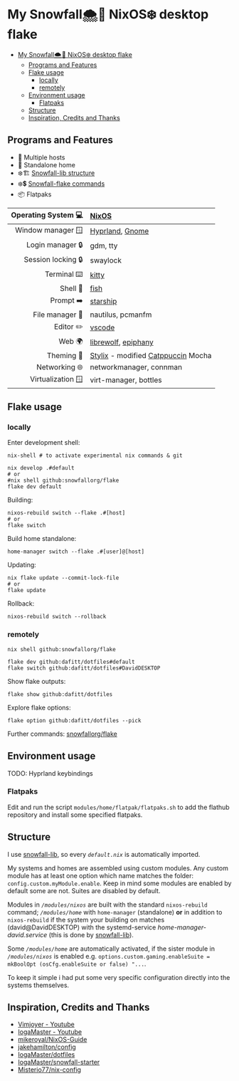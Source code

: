 # My Snowfall🌨️🍂 NixOS❄️ desktop flake

-   [My Snowfall🌨️🍂 NixOS❄️ desktop flake](#my-snowfall️-nixos️-desktop-flake)
    -   [Programs and Features](#programs-and-features)
    -   [Flake usage](#flake-usage)
        -   [locally](#locally)
        -   [remotely](#remotely)
    -   [Environment usage](#environment-usage)
        -   [Flatpaks](#flatpaks)
    -   [Structure](#structure)
    -   [Inspiration, Credits and Thanks](#inspiration-credits-and-thanks)

## Programs and Features

-   👥 Multiple hosts
-   🧍 Standalone home
-   ❄️🏗️ [Snowfall-lib structure](https://snowfall.org/reference/lib/#flake-structure)
-   ❄️💲 [Snowfall-flake commands](https://github.com/snowfallorg/flake?tab=readme-ov-file#usage)
-   📦 Flatpaks

| Operating System 💻 | [NixOS](https://nixos.org/)                                                                            |
| ------------------: | :----------------------------------------------------------------------------------------------------- |
|   Window manager 🪟 | [Hyprland](https://hyprland.org/), [Gnome](https://www.gnome.org/)                                     |
|    Login manager 🔒 | gdm, tty                                                                                               |
|  Session locking 🔒 | swaylock                                                                                               |
|         Terminal ⌨️ | [kitty](https://sw.kovidgoyal.net/kitty/)                                                              |
|            Shell 🐚 | [fish](https://fishshell.com/)                                                                         |
|           Prompt ➡️ | [starship](https://starship.rs/)                                                                       |
|     File manager 📁 | nautilus, pcmanfm                                                                                      |
|           Editor ✏️ | [vscode](https://code.visualstudio.com/)                                                               |
|              Web 🌍 | [librewolf](https://librewolf.net/), [epiphany](https://apps.gnome.org/Epiphany/)                      |
|          Theming 🎨 | [Stylix](https://github.com/danth/stylix) - modified [Catppuccin](https://github.com/catppuccin) Mocha |
|       Networking 🌐 | networkmanager, connman                                                                                |
|   Virtualization 🪟 | virt-manager, bottles                                                                                  |

## Flake usage

### locally

Enter development shell:

```shell
nix-shell # to activate experimental nix commands & git

nix develop .#default
# or
#nix shell github:snowfallorg/flake
flake dev default
```

Building:

```shell
nixos-rebuild switch --flake .#[host]
# or
flake switch
```

Build home standalone:

```shell
home-manager switch --flake .#[user]@[host]
```

Updating:

```shell
nix flake update --commit-lock-file
# or
flake update
```

Rollback:

```shell
nixos-rebuild switch --rollback
```

### remotely

```shell
nix shell github:snowfallorg/flake

flake dev github:dafitt/dotfiles#default
flake switch github:dafitt/dotfiles#DavidDESKTOP
```

Show flake outputs:

```shell
flake show github:dafitt/dotfiles
```

Explore flake options:

```shell
flake option github:dafitt/dotfiles --pick
```

Further commands: [snowfallorg/flake](https://github.com/snowfallorg/flake?tab=readme-ov-file#usage)

## Environment usage

TODO: Hyprland keybindings

### Flatpaks

Edit and run the script `modules/home/flatpak/flatpaks.sh` to add the flathub repository and install some specified flatpaks.

## Structure

I use [snowfall-lib](https://github.com/snowfallorg/lib), so every _`default.nix`_ is automatically imported.

My systems and homes are assembled using custom modules. Any custom module has at least one option which name matches the folder: `config.custom.myModule.enable`. Keep in mind some modules are enabled by default some are not. Suites are disabled by default.

Modules in _`/modules/nixos`_ are built with the standard `nixos-rebuild` command; _`/modules/home`_ with `home-manager` (standalone) **or** in addition to `nixos-rebuild` if the system your building on matches (david@DavidDESKTOP) with the systemd-service _home-manager-david.service_ (this is done by [snowfall-lib](https://github.com/snowfallorg/lib)).

Some _`/modules/home`_ are automatically activated, if the sister module in _`/modules/nixos`_ is enabled e.g. `options.custom.gaming.enableSuite = mkBoolOpt (osCfg.enableSuite or false) "...`.

To keep it simple i had put some very specific configuration directly into the systems themselves.

## Inspiration, Credits and Thanks

-   [Vimjoyer - Youtube](https://www.youtube.com/@vimjoyer)
-   [IogaMaster - Youtube](https://www.youtube.com/@IogaMaster)
-   [mikeroyal/NixOS-Guide](https://github.com/mikeroyal/NixOS-Guide)
-   [jakehamilton/config](https://github.com/jakehamilton/config)
-   [IogaMaster/dotfiles](https://github.com/IogaMaster/dotfiles)
-   [IogaMaster/snowfall-starter](https://github.com/IogaMaster/snowfall-starter)
-   [Misterio77/nix-config](https://github.com/Misterio77/nix-config)
